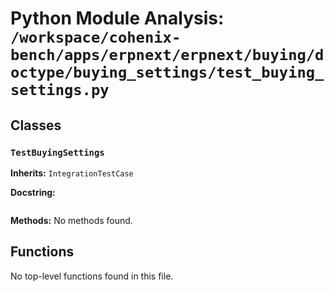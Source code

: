 # Python Module Analysis: `/workspace/cohenix-bench/apps/erpnext/erpnext/buying/doctype/buying_settings/test_buying_settings.py`

## Classes

### `TestBuyingSettings`
**Inherits:** `IntegrationTestCase`


**Docstring:**
```

```

**Methods:**
No methods found.




## Functions

No top-level functions found in this file.
